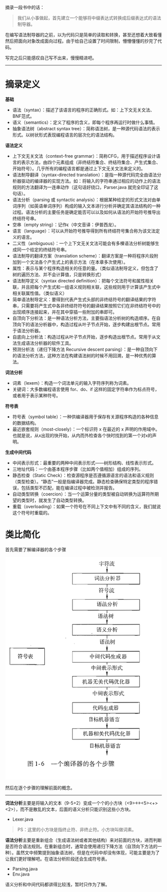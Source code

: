 

摘录一段书中的话：
> 我们从小事做起，首先建立一个能够将中缀表达式转换成后缀表达式的语法制导器。

在编写语法制导器的之前，以为代码只是简单的读取和转换，甚至还想着大致看懂然后把面向对象改成面向过程。由于给自己设置了时间限制，懵懵懂懂的抄完了代码。

写完之后只能感叹自己写不出来，慢慢精进吧。

---

# 摘录定义

**基础**
- 语法（syntax）：描述了该语言的程序的正确形式。如：上下文无关文法、BNF范式。
- 语义（semantics）：定义了程序的含义，即每个程序再运行时做什么事情。
- 抽象语法树（abstract syntax tree）：简称语法树，是一种源代码语法的表示形式。以树状形式表现编程语言的层次化的语法结构。

**语法定义**
- 上下文无关文法（context-free grammar）：简称CFG，用于描述程序设计语言的表示方法，由四个元素组成（非终结符集合、终结符集合、产生式集合、开始符号）。几乎所有的编程语言都是通过上下文无关文法来定义的。
- 语法制导翻译（syntax-directed translation）：是指一种源代码完全由语法分析器驱动的编译器的实现方法。如：将输入的字符串通过相应的动作上的语法规则的方法翻译为一连串动作（这句话好绕口，Parser.java 就完全印证了这句话）。
- 语法分析（parsing 或 syntactic analysis）：根据某种给定的形式文法对由单词序列（如英语单词序列）构成的输入文本进行分析并确定其语法结构的一种过程。语法分析的主要任务是确定能否可以以及如何从语法的开始符号推导出终结符号串。
- 空串（empty string）：记作ϵ（中文音译：伊普西龙）。
- 语言（language）：可以从开始符号推导得到所有终结符号集合称为该文法定义的语言。
- 二义性（ambiguous）：一个上下文无关文法可能会有多棵语法分析树能够生成同一个给定的终结符号串。
- 语法制导的翻译方案（translation scheme）：翻译方案是一种将程序片段附加到一个文法各个产生式上的表示方法（在本章多次使用）。
- 属性：表示与某个程序构造相关的任意的量。（类似语法制导定义，但包含了树的遍历方法、并不会计算值，只是转换形式）
- 语法制导定义（syntax directed definition）：把每个文法符号和属性相关联，并且把每个产生式和一组语义规则相关联，这些规则用于计算该产生式中相关联属性值。（类似语义）
- 简单语法制导定义：要得到代表产生式头部的非终结符号的翻译结果的字符串，只需要将产生式中各非终结符符号的翻译结果按照它们在非终结符号中的出现顺序连接起来，并在其中穿插一些附加的串即可。
- 自顶向下分析法：是一种语法分析方法，主要指语法分析树的构造顺序。在自顶向下的语法分析器中，构造过程从叶子节点开始，逐步构建出根节点。常用于语法分析器。
- 自底向上分析法：构造过程从叶子节点开始，逐步构造出根节点。常用于从文法生成语法分析器的软件工具。
- 预测分析法（递归下降方法 Recursive descent parsing）：是一种自顶向下的语法分析方法，这种方法在构建语法树的时候不用回溯，是一种优秀的算法。

**词法分析**

- 词素（lexem）：构造一个词法单元的输入字符序列称为词素。
- 关键词：大多数编程语言使用 for、do、if 这样的固定字符串作为标点符号，或者用于表示某种符号。

**符号表**

- 符号表（symbol table）：一种供编译器用于保存有关源程序构造的各种信息的数据结构。
- 最近嵌套规则（most-closely）：一个标识符 x 在最近的 x 声明的作用域中。也就是说，从x出现的快开始，从内而外检查各个快时找到的第一个对x的声明。

**生成中间代码**

- 中间表示形式：最重要的两种中间表示形式——树形结构、线性表示形式。
- 三地址代码：一个由基本程序步骤（比如两个值相加）组成的序列。
- 静态检查（Static Check）：检查源程序是否遵循源语言的语法和语义规则（类型检查）。“静态”一般是指编译器完成。静态检查确保特定类型的程序错误，包括类型不匹配，能在编译过程中被检测并报告。
- 自动类型转换（coercion）：当一个运算分量的类型被自动转换为运算符所期望的类型时，就发生了自动类型转换。
- 重载（overloading）：如果一个符号在不同上下文中有不同的含义，我们就说这个符号时重载的。


# 类比简化

首先需要了解编译器的各个步骤

![](./images/1.png)

然后在逐个步骤的理解前面的概念。

---

**词法分析**主要是将输入的文本（9-5+2）变成一个个的小方块（<9><-><5><+><2>），而不是散乱的文本，后面的语义分析只能识别这些小方块。
- Lexer.java
> PS：这里的小方块是指终止符、非终止符。小方块叫做词素。

**语法分析**主要是重新组合（生成语法树或者其他结构）来对前面的方块，进而判断是否符合语法规则。在重新组合时，通常会使用递归下降方法（自顶向下方法的一种）。虽然文中频繁提到抽象语法树，但是在代码中却没有体现，可能主要是为了让我们更好理解吧。在语法分析阶段还会生成符号表。
- Parsing.java
- Env.java

语义分析和中间代码都讲得比较浅，暂时只作为了解。


